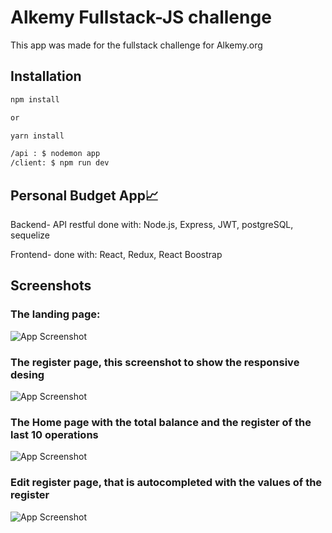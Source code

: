 
# Alkemy Fullstack-JS challenge

This app was made for the fullstack challenge for Alkemy.org




## Installation


```bash
npm install

or

yarn install

/api : $ nodemon app
/client: $ npm run dev
```
    
## Personal Budget App📈

Backend- API restful done with: Node.js, Express, JWT, postgreSQL, sequelize

Frontend- done with: React, Redux, React Boostrap 


## Screenshots

### The landing page:
![App Screenshot](https://res.cloudinary.com/node-udemy-marco/image/upload/v1659206330/Landing_ule983.png)

### The register page, this screenshot to show the responsive desing
![App Screenshot](https://res.cloudinary.com/node-udemy-marco/image/upload/v1659206330/Register_qjzrtz.png)

### The Home page with the total balance and the register of the last 10 operations
![App Screenshot](https://res.cloudinary.com/node-udemy-marco/image/upload/v1659206331/Homee_z4sxoh.png)

### Edit register page, that is autocompleted with the values of the register
![App Screenshot](https://res.cloudinary.com/node-udemy-marco/image/upload/v1659206330/Edit_juut8a.png)
